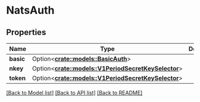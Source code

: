 # NatsAuth

## Properties

Name | Type | Description | Notes
------------ | ------------- | ------------- | -------------
**basic** | Option<[**crate::models::BasicAuth**](BasicAuth.md)> |  | [optional]
**nkey** | Option<[**crate::models::V1PeriodSecretKeySelector**](v1.SecretKeySelector.md)> |  | [optional]
**token** | Option<[**crate::models::V1PeriodSecretKeySelector**](v1.SecretKeySelector.md)> |  | [optional]

[[Back to Model list]](../README.md#documentation-for-models) [[Back to API list]](../README.md#documentation-for-api-endpoints) [[Back to README]](../README.md)


